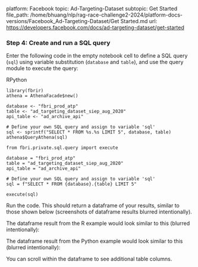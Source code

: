 platform: Facebook
topic: Ad-Targeting-Dataset
subtopic: Get Started
file_path: /home/bhuang/nlp/rag-race-challenge2-2024/platform-docs-versions/Facebook_Ad-Targeting-Dataset/Get Started.md
url: https://developers.facebook.com/docs/ad-targeting-dataset/get-started


### Step 4: Create and run a SQL query

Enter the following code in the empty notebook cell to define a SQL query (`sql`) using variable substitution (`database` and `table`), and use the query module to execute the query:

RPython

    library(fbrir)
    athena = AthenaFacade$new()
    
    database <- "fbri_prod_atp"
    table <- "ad_targeting_dataset_siep_aug_2020"
    api_table <- "ad_archive_api"
    
    # Define your own SQL query and assign to variable 'sql' 
    sql <- sprintf("SELECT * FROM %s.%s LIMIT 5", database, table)
    athena$QueryAthena(sql)

    from fbri.private.sql.query import execute
    
    database = "fbri_prod_atp"
    table = "ad_targeting_dataset_siep_aug_2020"
    api_table = "ad_archive_api"
    
    # Define your own SQL query and assign to variable 'sql' 
    sql = f"SELECT * FROM {database}.{table} LIMIT 5"
    
    execute(sql)

Run the code. This should return a dataframe of your results, similar to those shown below (screenshots of dataframe results blurred intentionally).

The dataframe result from the R example would look similar to this (blurred intentionally):

  
  

The dataframe result from the Python example would look similar to this (blurred intentionally):

  
  

You can scroll within the dataframe to see additional table columns.